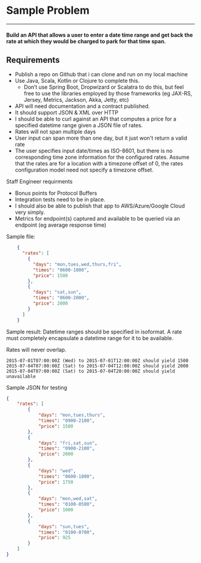 # **Sample Problem**


------------

#### Build an API that allows a user to enter a date time range and get back the rate at which they would be charged to park for that time span.

## Requirements

* Publish a repo on Github that i can clone and run on my local machine
* Use Java, Scala, Kotlin or Clojure to complete this.
   - Don’t use Spring Boot, Dropwizard or Scalatra to do this, but feel free to use the libraries employed by those frameworks (eg JAX-RS, Jersey, Metrics, Jackson, Akka, Jetty, etc)
* API will need documentation and a contract published.  
* It should support JSON & XML over HTTP
* I should be able to curl against an API that computes a price for a specified datetime range given a JSON file of rates. 
* Rates will not span multiple days
* User input can span more than one day, but it just won't return a valid rate
* The user specifies input date/times as ISO-8601, but there is no corresponding time zone information for the configured
rates.  Assume that the rates are for a location with a timezone offset of 0, the rates configuration model need not specify a timezone offset.

Staff Engineer requirments
* Bonus points for Protocol Buffers
* Integration tests need to be in place. 
* I should also be able to publish that app to AWS/Azure/Google Cloud very simply.  
* Metrics for endpoint(s) captured and available to be queried via an endpoint  (eg average response time)



Sample file: 
```json
    {
      "rates": [
        {
          "days": "mon,tues,wed,thurs,fri",
          "times": "0600-1800",
          "price": 1500
        },
        {
          "days": "sat,sun",
          "times": "0600-2000",
          "price": 2000
        }
      ]
    }
```
     
 

Sample result:
Datetime ranges should be specified in isoformat.  A rate must completely encapsulate a datetime range for it to be available.

Rates will never overlap.
```
2015-07-01T07:00:00Z (Wed) to 2015-07-01T12:00:00Z should yield 1500
2015-07-04T07:00:00Z (Sat) to 2015-07-04T12:00:00Z should yield 2000
2015-07-04T07:00:00Z (Sat) to 2015-07-04T20:00:00Z should yield unavailable
```
 
Sample JSON for testing
```json
{
    "rates": [
        {
            "days": "mon,tues,thurs",
            "times": "0900-2100",
            "price": 1500
        },
        {
            "days": "fri,sat,sun",
            "times": "0900-2100",
            "price": 2000
        },
        {
            "days": "wed",
            "times": "0600-1800",
            "price": 1750
        },
        {
            "days": "mon,wed,sat",
            "times": "0100-0500",
            "price": 1000
        },
        {
            "days": "sun,tues",
            "times": "0100-0700",
            "price": 925
        }
    ]
}

```
